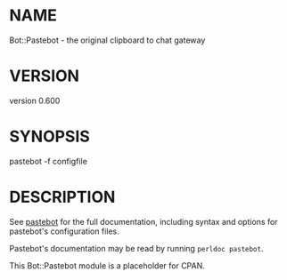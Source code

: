 # NAME

Bot::Pastebot - the original clipboard to chat gateway

# VERSION

version 0.600

# SYNOPSIS

pastebot -f configfile

# DESCRIPTION

See [pastebot](https://metacpan.org/pod/pastebot) for the full documentation, including syntax and
options for pastebot's configuration files.

Pastebot's documentation may be read by running `perldoc pastebot`.

This Bot::Pastebot module is a placeholder for CPAN.
